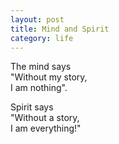 ```yaml
---
layout: post
title: Mind and Spirit
category: life
---
```


The mind says  
"Without my story,  
I am nothing".

Spirit says  
"Without a story,  
I am everything!"
